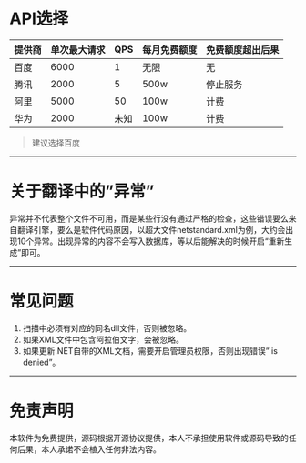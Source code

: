 # API选择

提供商  | 单次最大请求 | QPS | 每月免费额度 | 免费额度超出后果
---  |  --      | --    | --        | --
百度 |  6000    | 1     |   无限      | 无
腾讯 |  2000    | 5     |   500w    | 停止服务
阿里 |  5000    | 50    |   100w    | 计费
华为 |  2000    | 未知  |   100w    | 计费

> 建议选择百度

---

# 关于翻译中的”异常”
异常并不代表整个文件不可用，而是某些行没有通过严格的检查，这些错误要么来自翻译引擎，要么是软件代码原因，以超大文件netstandard.xml为例，大约会出现10个异常。出现异常的内容不会写入数据库，等以后能解决的时候开启“重新生成”即可。

---

# 常见问题
1.	扫描中必须有对应的同名dll文件，否则被忽略。
1.  如果XML文件中包含阿拉伯文字，会被忽略。
1.  如果更新.NET自带的XML文档，需要开启管理员权限，否则出现错误” is denied”。

---

# 免责声明
本软件为免费提供，源码根据开源协议提供，本人不承担使用软件或源码导致的任何后果，本人承诺不会植入任何非法内容。